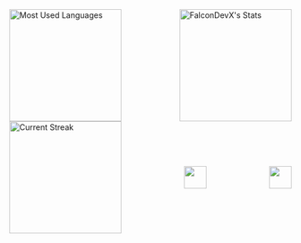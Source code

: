 <div style="display: flex; justify-content: space-between; align-items: center;">
  <img src="https://github-readme-stats.vercel.app/api/top-langs/?username=FalconDevX&theme=tokyonight&show_icons=true&hide_border=true&layout=compact" alt="Most Used Languages" style="height: 200px;"/>
  <img src="https://github-readme-stats.vercel.app/api?username=FalconDevX&theme=tokyonight&show_icons=true&hide_border=true&count_private=true" alt="FalconDevX's Stats" style="height: 200px;"/> 
</div>

<div style="display: flex; justify-content: space-between; align-items: center;">
  <img src="https://github-readme-streak-stats.herokuapp.com/?user=FalconDevX&theme=tokyonight&hide_border=true" alt="Current Streak" style="height: 200px;"/>
  <img src="https://skillicons.dev/icons?i=dotnet,cpp,c,python&theme=dark" style="height: 40px; "/>
  <img src="https://skillicons.dev/icons?i=js,react,html,css&theme=dark" style="height: 40px; "/>
<!--     <div style="display: flex; gap: 10px; align-items: center; height: 200px;">
        <a href="https://skillicons.dev">
            <img src="https://skillicons.dev/icons?i=dotnet,cpp,c,python&theme=dark" style="height: 40px; vertical-align: middle;"/>
        </a>
        <a href="https://skillicons.dev">
            <img src="https://skillicons.dev/icons?i=js,react,html,css&theme=dark" style="height: 40px; vertical-align: middle;"/>
        </a>
    </div> -->
</div>
